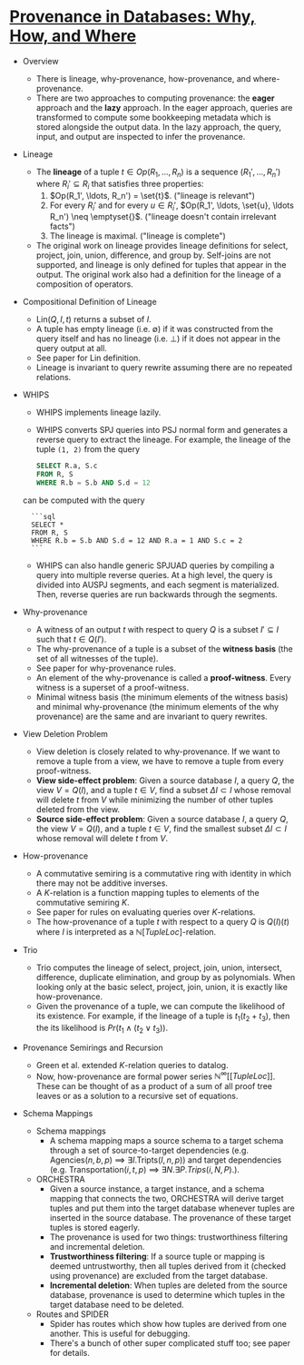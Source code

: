 # [Provenance in Databases: Why, How, and Where](https://scholar.google.com/scholar?cluster=14688264622623487965)
- Overview
    - There is lineage, why-provenance, how-provenance, and where-provenance.
    - There are two approaches to computing provenance: the __eager__ approach
      and the __lazy__ approach. In the eager approach, queries are transformed
      to compute some bookkeeping metadata which is stored alongside the output
      data. In the lazy approach, the query, input, and output are inspected to
      infer the provenance.
- Lineage
    - The __lineage__ of a tuple $t \in Op(R_1, \ldots, R_n)$ is a sequence
      $(R_1', \ldots, R_n')$ where $R_i' \subseteq R_i$ that satisfies three
      properties:
        1. $Op(R_1', \ldots, R_n') = \set{t}$. ("lineage is relevant")
        2. For every $R_i'$ and for every $u \in R_i'$, $Op(R_1', \ldots,
           \set{u}, \ldots R_n') \neq \emptyset{}$. ("lineage doesn't contain
           irrelevant facts")
        3. The lineage is maximal. ("lineage is complete")
    - The original work on lineage provides lineage definitions for select,
      project, join, union, difference, and group by. Self-joins are not
      supported, and lineage is only defined for tuples that appear in the
      output. The original work also had a definition for the lineage of a
      composition of operators.
- Compositional Definition of Lineage
    - $\textsf{Lin}(Q, I, t)$ returns a subset of $I$.
    - A tuple has empty lineage (i.e. $\emptyset$) if it was constructed from
      the query itself and has no lineage (i.e. $\bot$) if it does not appear
      in the query output at all.
    - See paper for $\textsf{Lin}$ definition.
    - Lineage is invariant to query rewrite assuming there are no repeated
      relations.
- WHIPS
    - WHIPS implements lineage lazily.
    - WHIPS converts SPJ queries into PSJ normal form and generates a reverse
      query to extract the lineage. For example, the lineage of the tuple `(1,
      2)` from the query

        ```sql
        SELECT R.a, S.c
        FROM R, S
        WHERE R.b = S.b AND S.d = 12
        ```
     can be computed with the query

        ```sql
        SELECT *
        FROM R, S
        WHERE R.b = S.b AND S.d = 12 AND R.a = 1 AND S.c = 2
        ```
    - WHIPS can also handle generic SPJUAD queries by compiling a query into
      multiple reverse queries. At a high level, the query is divided into
      AUSPJ segments, and each segment is materialized. Then, reverse queries
      are run backwards through the segments.
- Why-provenance
    - A witness of an output $t$ with respect to query $Q$ is a subset $I'
      \subseteq I$ such that $t \in Q(I')$.
    - The why-provenance of a tuple is a subset of the __witness basis__ (the
      set of all witnesses of the tuple).
    - See paper for why-provenance rules.
    - An element of the why-provenance is called a __proof-witness__. Every
      witness is a superset of a proof-witness.
    - Minimal witness basis (the minimum elements of the witness basis) and
      minimal why-provenance (the minimum elements of the why provenance) are
      the same and are invariant to query rewrites.
- View Deletion Problem
    - View deletion is closely related to why-provenance. If we want to remove
      a tuple from a view, we have to remove a tuple from every proof-witness.
    - __View side-effect problem__: Given a source database $I$, a query $Q$,
      the view $V = Q(I)$, and a tuple $t \in V$, find a subset $\Delta I
      \subset I$ whose removal will delete $t$ from $V$ while minimizing the
      number of other tuples deleted from the view.
    - __Source side-effect problem__: Given a source database $I$, a query $Q$,
      the view $V = Q(I)$, and a tuple $t \in V$, find the smallest subset
      $\Delta I \subset I$ whose removal will delete $t$ from $V$.
- How-provenance
    - A commutative semiring is a commutative ring with identity in which there
      may not be additive inverses.
    - A $K$-relation is a function mapping tuples to elements of the
      commutative semiring $K$.
    - See paper for rules on evaluating queries over $K$-relations.
    - The how-provenance of a tuple $t$ with respect to a query $Q$ is
      $Q(I)(t)$ where $I$ is interpreted as a $\mathbb{N}[TupleLoc]$-relation.
- Trio
    - Trio computes the lineage of select, project, join, union, intersect,
      difference, duplicate elimination, and group by as polynomials. When
      looking only at the basic select, project, join, union, it is exactly
      like how-provenance.
    - Given the provenance of a tuple, we can compute the likelihood of its
      existence. For example, if the lineage of a tuple is $t_1 (t_2 + t_3)$,
      then the its likelihood is $Pr(t_1 \land (t_2 \lor t_3))$.
- Provenance Semirings and Recursion
    - Green et al. extended $K$-relation queries to datalog.
    - Now, how-provenance are formal power series
      $\mathbb{N}^\infty[[TupleLoc]]$. These can be thought of as a product of
      a sum of all proof tree leaves or as a solution to a recursive set of
      equations.
- Schema Mappings
    - Schema mappings
        - A schema mapping maps a source schema to a target schema through a
          set of source-to-target dependencies (e.g. $\text{Agencies}(n,b,p)$
          $\implies$ $\exists I. \text{Tripts}(I, n, p)$) and target
          dependencies (e.g. $\text{Transportation}(i, t, p)$ $\implies$
          $\exists N. \exists P.  Trips(i, N, P).$).
    - ORCHESTRA
        - Given a source instance, a target instance, and a schema mapping that
          connects the two, ORCHESTRA will derive target tuples and put them
          into the target database whenever tuples are inserted in the source
          database. The provenance of these target tuples is stored eagerly.
        - The provenance is used for two things: trustworthiness filtering and
          incremental deletion.
        - __Trustworthiness filtering__: If a source tuple or mapping is deemed
          untrustworthy, then all tuples derived from it (checked using
          provenance) are excluded from the target database.
        - __Incremental deletion__: When tuples are deleted from the source
          database, provenance is used to determine which tuples in the target
          database need to be deleted.
    - Routes and SPIDER
        - Spider has routes which show how tuples are derived from one another.
          This is useful for debugging.
        - There's a bunch of other super complicated stuff too; see paper for
          details.
